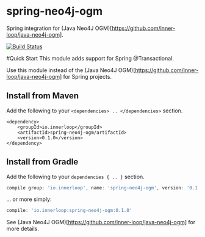 spring-neo4j-ogm
===============

Spring integration for (Java Neo4J OGM)[https://github.com/inner-loop/java-neo4j-ogm].

[![Build Status](https://travis-ci.org/inner-loop/spring-neo4j-ogm.svg?branch=master)](https://travis-ci.org/inner-loop/spring-neo4j-ogm)


#Quick Start
This module adds support for Spring @Transactional.

Use this module instead of the (Java Neo4J OGM)[https://github.com/inner-loop/java-neo4j-ogm] for 
Spring projects.

## Install from Maven

Add the following to your ```<dependencies> .. </dependencies>``` section.

```maven
<dependency>
    <groupId>io.innerloop</groupId>
    <artifactId>spring-neo4j-ogm/artifactId>
    <version>0.1.0</version>
</dependency>
```

## Install from Gradle

Add the following to your ```dependencies { .. }``` section.

```gradle
compile group: 'io.innerloop', name: 'spring-neo4j-ogm', version: '0.1.0'
```

... or more simply:

```gradle
compile: 'io.innerloop:spring-neo4j-ogm:0.1.0'
```


See (Java Neo4J OGM)[https://github.com/inner-loop/java-neo4j-ogm] for more details.
